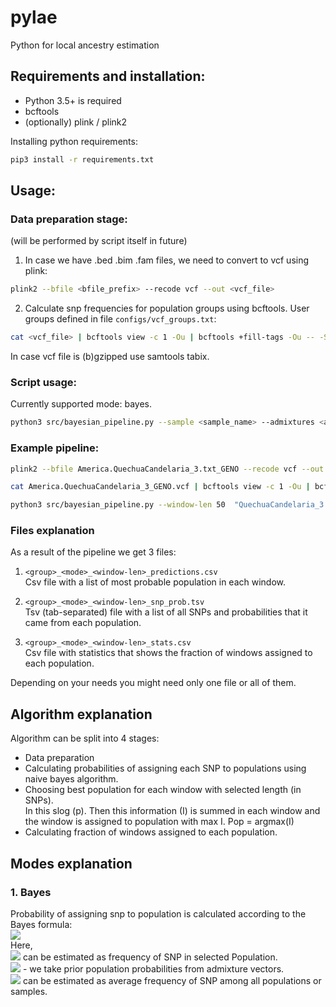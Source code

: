 # pylae
Python for local ancestry estimation

## Requirements and installation:

* Python 3.5+ is required
* bcftools
* (optionally) plink / plink2

Installing python requirements:
```bash
pip3 install -r requirements.txt
```
## Usage:
### Data preparation stage:
(will be performed by script itself in future)

1. In case we have .bed .bim .fam files, we need to convert to vcf using plink:
```bash
plink2 --bfile <bfile_prefix> --recode vcf --out <vcf_file>
```

2. Calculate snp frequencies for population groups using bcftools. 
User groups defined in file `configs/vcf_groups.txt`:

```bash
cat <vcf_file> | bcftools view -c 1 -Ou | bcftools +fill-tags -Ou -- -S configs/vcf_groups.txt -t AF | bcftools query -H -f "%CHROM %POS %ID %AF_<group> %AF_Mediterranean %AF_NativeAmerican %AF_NorthEastAsian %AF_NorthernEuropean %AF_Oceanian %AF_SouthAfrican %AF_SouthEastAsian %AF_SouthWestAsian %AF_SubsaharanAfrican\n" > <group>.<sample>.txt
```

In case vcf file is (b)gzipped use samtools tabix.

### Script usage:
Currently supported mode: bayes.

```bash
python3 src/bayesian_pipeline.py --sample <sample_name> --admixtures <admixture_vectors_file> --window-len 50 <group>.<sample>.txt
```

### Example pipeline:
```bash
plink2 --bfile America.QuechuaCandelaria_3.txt_GENO --recode vcf --out America.QuechuaCandelaria_3_GENO

cat America.QuechuaCandelaria_3_GENO.vcf | bcftools view -c 1 -Ou | bcftools +fill-tags -Ou -- -S vcf_groups.txt -t AF | bcftools query -H -f "%CHROM %POS %ID %AF_QuechuaCandelaria_3 %AF_Mediterranean %AF_NativeAmerican %AF_NorthEastAsian %AF_NorthernEuropean %AF_Oceanian %AF_SouthAfrican %AF_SouthEastAsian %AF_SouthWestAsian %AF_SubsaharanAfrican\n" > "QuechuaCandelaria_3.GA002786.txt"

python3 src/bayesian_pipeline.py --window-len 50  "QuechuaCandelaria_3.GA002786.txt"
```


### Files explanation
As a result of the pipeline we get 3 files:
1. `<group>_<mode>_<window-len>_predictions.csv`   
Csv file with a list of most probable population in each window.

2. `<group>_<mode>_<window-len>_snp_prob.tsv`   
Tsv (tab-separated) file with a list of all SNPs and probabilities that it came from each population.

3. `<group>_<mode>_<window-len>_stats.csv`  
Csv file with statistics that shows the fraction of windows assigned to each population.

Depending on your needs you might need only one file or all of them.

## Algorithm explanation
Algorithm can be split into 4 stages:  
* Data preparation 
* Calculating probabilities of assigning each SNP to populations using naive bayes algorithm.  
* Choosing best population for each window with selected length (in SNPs).  
In this slog (p). Then this information (I) is summed in each window and the window 
is assigned to population with max I. Pop = argmax(I)
* Calculating fraction of windows assigned to each population.




## Modes explanation
### 1. Bayes
Probability of assigning snp to population is calculated according to the Bayes formula:  
<img src="https://render.githubusercontent.com/render/math?math=P(Population | SNP) = \frac{P(SNP | Population) \cdot P(Population)}{P(SNP)}">  
Here,   
<img src="https://render.githubusercontent.com/render/math?math=P(SNP | Population)"> can be estimated as frequency of SNP in selected Population.  
<img src="https://render.githubusercontent.com/render/math?math=P(Population) = \frac{1}{|Populations|}"> - we take prior population probabilities from admixture vectors.  
<img src="https://render.githubusercontent.com/render/math?math=P(SNP)"> can be estimated as average frequency of SNP among all populations or samples.  

